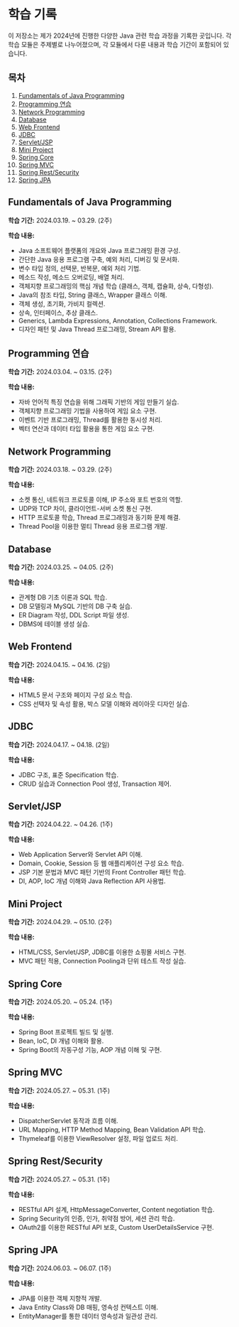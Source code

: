 # 학습 기록

이 저장소는 제가 2024년에 진행한 다양한 Java 관련 학습 과정을 기록한 곳입니다. 각 학습 모듈은 주제별로 나누어졌으며, 각 모듈에서 다룬 내용과 학습 기간이 포함되어 있습니다.

## 목차

1. [Fundamentals of Java Programming](#fundamentals-of-java-programming)
2. [Programming 연습](#programming-연습)
3. [Network Programming](#network-programming)
4. [Database](#database)
5. [Web Frontend](#web-frontend)
6. [JDBC](#jdbc)
7. [Servlet/JSP](#servletjsp)
8. [Mini Project](#mini-project)
9. [Spring Core](#spring-core)
10. [Spring MVC](#spring-mvc)
11. [Spring Rest/Security](#spring-restsecurity)
12. [Spring JPA](#spring-jpa)

## Fundamentals of Java Programming

**학습 기간:** 2024.03.19. ~ 03.29. (2주)

**학습 내용:**
- Java 소프트웨어 플랫폼의 개요와 Java 프로그래밍 환경 구성.
- 간단한 Java 응용 프로그램 구축, 예외 처리, 디버깅 및 문서화.
- 변수 타입 정의, 선택문, 반복문, 예외 처리 기법.
- 메소드 작성, 메소드 오버로딩, 배열 처리.
- 객체지향 프로그래밍의 핵심 개념 학습 (클래스, 객체, 캡슐화, 상속, 다형성).
- Java의 참조 타입, String 클래스, Wrapper 클래스 이해.
- 객체 생성, 초기화, 가비지 컬렉션.
- 상속, 인터페이스, 추상 클래스.
- Generics, Lambda Expressions, Annotation, Collections Framework.
- 디자인 패턴 및 Java Thread 프로그래밍, Stream API 활용.

## Programming 연습

**학습 기간:** 2024.03.04. ~ 03.15. (2주)

**학습 내용:**
- 자바 언어적 특징 연습을 위해 그래픽 기반의 게임 만들기 실습.
- 객체지향 프로그래밍 기법을 사용하여 게임 요소 구현.
- 이벤트 기반 프로그래밍, Thread를 활용한 동시성 처리.
- 벡터 연산과 데이터 타입 활용을 통한 게임 요소 구현.

## Network Programming

**학습 기간:** 2024.03.18. ~ 03.29. (2주)

**학습 내용:**
- 소켓 통신, 네트워크 프로토콜 이해, IP 주소와 포트 번호의 역할.
- UDP와 TCP 차이, 클라이언트-서버 소켓 통신 구현.
- HTTP 프로토콜 학습, Thread 프로그래밍과 동기화 문제 해결.
- Thread Pool을 이용한 멀티 Thread 응용 프로그램 개발.

## Database

**학습 기간:** 2024.03.25. ~ 04.05. (2주)

**학습 내용:**
- 관계형 DB 기초 이론과 SQL 학습.
- DB 모델링과 MySQL 기반의 DB 구축 실습.
- ER Diagram 작성, DDL Script 파일 생성.
- DBMS에 테이블 생성 실습.

## Web Frontend

**학습 기간:** 2024.04.15. ~ 04.16. (2일)

**학습 내용:**
- HTML5 문서 구조와 페이지 구성 요소 학습.
- CSS 선택자 및 속성 활용, 박스 모델 이해와 레이아웃 디자인 실습.

## JDBC

**학습 기간:** 2024.04.17. ~ 04.18. (2일)

**학습 내용:**
- JDBC 구조, 표준 Specification 학습.
- CRUD 실습과 Connection Pool 생성, Transaction 제어.

## Servlet/JSP

**학습 기간:** 2024.04.22. ~ 04.26. (1주)

**학습 내용:**
- Web Application Server와 Servlet API 이해.
- Domain, Cookie, Session 등 웹 애플리케이션 구성 요소 학습.
- JSP 기본 문법과 MVC 패턴 기반의 Front Controller 패턴 학습.
- DI, AOP, IoC 개념 이해와 Java Reflection API 사용법.

## Mini Project

**학습 기간:** 2024.04.29. ~ 05.10. (2주)

**학습 내용:**
- HTML/CSS, Servlet/JSP, JDBC를 이용한 쇼핑몰 서비스 구현.
- MVC 패턴 적용, Connection Pooling과 단위 테스트 작성 실습.

## Spring Core

**학습 기간:** 2024.05.20. ~ 05.24. (1주)

**학습 내용:**
- Spring Boot 프로젝트 빌드 및 실행.
- Bean, IoC, DI 개념 이해와 활용.
- Spring Boot의 자동구성 기능, AOP 개념 이해 및 구현.

## Spring MVC

**학습 기간:** 2024.05.27. ~ 05.31. (1주)

**학습 내용:**
- DispatcherServlet 동작과 흐름 이해.
- URL Mapping, HTTP Method Mapping, Bean Validation API 학습.
- Thymeleaf를 이용한 ViewResolver 설정, 파일 업로드 처리.

## Spring Rest/Security

**학습 기간:** 2024.05.27. ~ 05.31. (1주)

**학습 내용:**
- RESTful API 설계, HttpMessageConverter, Content negotiation 학습.
- Spring Security의 인증, 인가, 취약점 방어, 세션 관리 학습.
- OAuth2를 이용한 RESTful API 보호, Custom UserDetailsService 구현.

## Spring JPA

**학습 기간:** 2024.06.03. ~ 06.07. (1주)

**학습 내용:**
- JPA를 이용한 객체 지향적 개발.
- Java Entity Class와 DB 매핑, 영속성 컨텍스트 이해.
- EntityManager를 통한 데이터 영속성과 일관성 관리.
